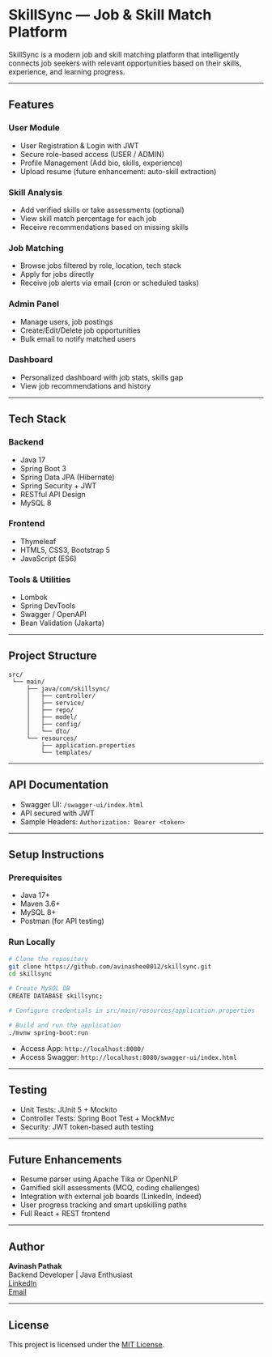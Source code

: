 # SkillSync — Job & Skill Match Platform

SkillSync is a modern job and skill matching platform that intelligently connects job seekers with relevant opportunities based on their skills, experience, and learning progress.

---

## Features

### User Module
- User Registration & Login with JWT
- Secure role-based access (USER / ADMIN)
- Profile Management (Add bio, skills, experience)
- Upload resume (future enhancement: auto-skill extraction)

### Skill Analysis
- Add verified skills or take assessments (optional)
- View skill match percentage for each job
- Receive recommendations based on missing skills

### Job Matching
- Browse jobs filtered by role, location, tech stack
- Apply for jobs directly
- Receive job alerts via email (cron or scheduled tasks)

### Admin Panel
- Manage users, job postings
- Create/Edit/Delete job opportunities
- Bulk email to notify matched users

### Dashboard
- Personalized dashboard with job stats, skills gap
- View job recommendations and history

---

## Tech Stack

### Backend
- Java 17
- Spring Boot 3
- Spring Data JPA (Hibernate)
- Spring Security + JWT
- RESTful API Design
- MySQL 8

### Frontend
- Thymeleaf
- HTML5, CSS3, Bootstrap 5
- JavaScript (ES6)

### Tools & Utilities
- Lombok
- Spring DevTools
- Swagger / OpenAPI
- Bean Validation (Jakarta)

---

## Project Structure

```
src/
 └── main/
     ├── java/com/skillsync/
     │   ├── controller/
     │   ├── service/
     │   ├── repo/
     │   ├── model/
     │   ├── config/
     │   └── dto/
     └── resources/
         ├── application.properties
         └── templates/
```

---

## API Documentation

- Swagger UI: `/swagger-ui/index.html`
- API secured with JWT
- Sample Headers: `Authorization: Bearer <token>`

---

## Setup Instructions

### Prerequisites
- Java 17+
- Maven 3.6+
- MySQL 8+
- Postman (for API testing)

### Run Locally
```bash
# Clone the repository
git clone https://github.com/avinashee0012/skillsync.git
cd skillsync

# Create MySQL DB
CREATE DATABASE skillsync;

# Configure credentials in src/main/resources/application.properties

# Build and run the application
./mvnw spring-boot:run
```

- Access App: `http://localhost:8080/`
- Access Swagger: `http://localhost:8080/swagger-ui/index.html`

---

## Testing

- Unit Tests: JUnit 5 + Mockito
- Controller Tests: Spring Boot Test + MockMvc
- Security: JWT token-based auth testing

---

## Future Enhancements

- Resume parser using Apache Tika or OpenNLP
- Gamified skill assessments (MCQ, coding challenges)
- Integration with external job boards (LinkedIn, Indeed)
- User progress tracking and smart upskilling paths
- Full React + REST frontend

---

## Author

**Avinash Pathak**  
Backend Developer | Java Enthusiast  
[LinkedIn](https://linkedin.com/in/your-profile)  
[Email](mailto:avinashee0012@gmail.com)

---

## License

This project is licensed under the [MIT License](LICENSE).
